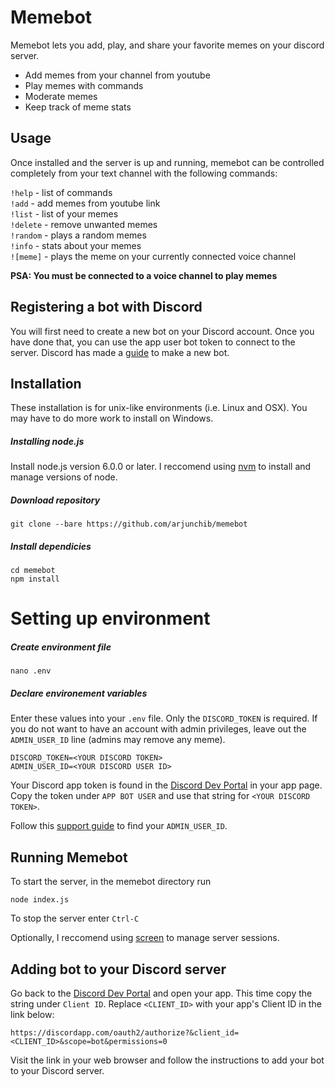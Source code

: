 # Memebot

Memebot lets you add, play, and share your favorite memes on your discord server.

* Add memes from your channel from youtube
* Play memes with commands
* Moderate memes
* Keep track of meme stats

## Usage
Once installed and the server is up and running, memebot can be controlled completely from your text channel with the following commands:

`!help` - list of commands  
`!add` - add memes from youtube link  
`!list` - list of your memes  
`!delete` - remove unwanted memes  
`!random` - plays a random memes  
`!info` - stats about your memes  
`![meme]` - plays the meme on your currently connected voice channel

**PSA: You must be connected to a voice channel to play memes**

## Registering a bot with Discord

You will first need to create a new bot on your Discord account. Once you have done that, you can use the app user bot token to connect to the server. Discord has made a  [guide](https://discordapp.com/developers/docs/intro "discordapp.com") to make a new bot.

## Installation

These installation is for unix-like environments (i.e. Linux and OSX). You may have to do more work to install on Windows.

##### Installing node.js
Install node.js version 6.0.0 or later. I reccomend using [nvm](https://github.com/creationix/nvm) to install and manage versions of node.

##### Download repository
```
git clone --bare https://github.com/arjunchib/memebot
```

##### Install dependicies
```
cd memebot
npm install
```

# Setting up environment

##### Create environment file
```
nano .env
```

##### Declare environement variables
Enter these values into your `.env` file. Only the `DISCORD_TOKEN` is required. If you do not want to have an account with admin privileges, leave out the `ADMIN_USER_ID` line (admins may remove any meme).
```
DISCORD_TOKEN=<YOUR DISCORD TOKEN>
ADMIN_USER_ID=<YOUR DISCORD USER ID>
```

Your Discord app token is found in the [Discord Dev Portal](https://discordapp.com/developers/applications/me) in your app page. Copy the token under `APP BOT USER` and use that string for `<YOUR DISCORD TOKEN>`.

Follow this [support guide](https://support.discordapp.com/hc/en-us/articles/206346498-Where-can-I-find-my-User-Server-Message-ID-) to find your `ADMIN_USER_ID`.

## Running Memebot

To start the server, in the memebot directory run
```
node index.js
```

To stop the server enter `Ctrl-C`


Optionally, I reccomend using [screen](https://www.linode.com/docs/networking/ssh/using-gnu-screen-to-manage-persistent-terminal-sessions) to manage server sessions.

## Adding bot to your Discord server

Go back to the [Discord Dev Portal](https://discordapp.com/developers/applications/me) and open your app. This time copy the string under `Client ID`. Replace `<CLIENT_ID>` with your app's Client ID in the link below:

```
https://discordapp.com/oauth2/authorize?&client_id=<CLIENT_ID>&scope=bot&permissions=0
```

Visit the link in your web browser and follow the instructions to add your bot to your Discord server.

